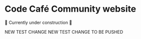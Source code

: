 # Code Café Community website

:construction: Currently under construction :construction:

NEW TEST CHANGE
NEW TEST CHANGE TO BE PUSHED
